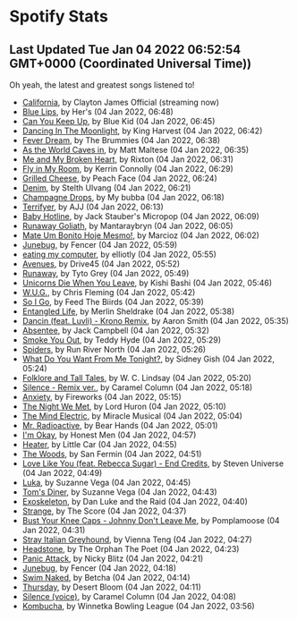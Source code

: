 
# Spotify Stats
## Last Updated Tue Jan 04 2022 06:52:54 GMT+0000 (Coordinated Universal Time))

Oh yeah, the latest and greatest songs listened to!

- [California](https://www.last.fm/music/Clayton+James+Official/_/California), by Clayton James Official (streaming now)
- [Blue Lips](https://www.last.fm/music/Her%27s/_/Blue+Lips), by Her's (04 Jan 2022, 06:48)
- [Can You Keep Up](https://www.last.fm/music/Blue+Kid/_/Can+You+Keep+Up), by Blue Kid (04 Jan 2022, 06:45)
- [Dancing In The Moonlight](https://www.last.fm/music/King+Harvest/_/Dancing+In+The+Moonlight), by King Harvest (04 Jan 2022, 06:42)
- [Fever Dream](https://www.last.fm/music/The+Brummies/_/Fever+Dream), by The Brummies (04 Jan 2022, 06:38)
- [As the World Caves in](https://www.last.fm/music/Matt+Maltese/_/As+the+World+Caves+in), by Matt Maltese (04 Jan 2022, 06:35)
- [Me and My Broken Heart](https://www.last.fm/music/Rixton/_/Me+and+My+Broken+Heart), by Rixton (04 Jan 2022, 06:31)
- [Fly in My Room](https://www.last.fm/music/Kerrin+Connolly/_/Fly+in+My+Room), by Kerrin Connolly (04 Jan 2022, 06:29)
- [Grilled Cheese](https://www.last.fm/music/Peach+Face/_/Grilled+Cheese), by Peach Face (04 Jan 2022, 06:24)
- [Denim](https://www.last.fm/music/Stelth+Ulvang/_/Denim), by Stelth Ulvang (04 Jan 2022, 06:21)
- [Champagne Drops](https://www.last.fm/music/My+bubba/_/Champagne+Drops), by My bubba (04 Jan 2022, 06:18)
- [Terrifyer](https://www.last.fm/music/AJJ/_/Terrifyer), by AJJ (04 Jan 2022, 06:13)
- [Baby Hotline](https://www.last.fm/music/Jack+Stauber%27s+Micropop/_/Baby+Hotline), by Jack Stauber's Micropop (04 Jan 2022, 06:09)
- [Runaway Goliath](https://www.last.fm/music/Mantaraybryn/_/Runaway+Goliath), by Mantaraybryn (04 Jan 2022, 06:05)
- [Mate Um Bonito Hoje Mesmo!](https://www.last.fm/music/Marcioz/_/Mate+Um+Bonito+Hoje+Mesmo!), by Marcioz (04 Jan 2022, 06:02)
- [Junebug](https://www.last.fm/music/Fencer/_/Junebug), by Fencer (04 Jan 2022, 05:59)
- [eating my computer](https://www.last.fm/music/elliotly/_/eating+my+computer), by elliotly (04 Jan 2022, 05:55)
- [Avenues](https://www.last.fm/music/Drive45/_/Avenues), by Drive45 (04 Jan 2022, 05:52)
- [Runaway](https://www.last.fm/music/Tyto+Grey/_/Runaway), by Tyto Grey (04 Jan 2022, 05:49)
- [Unicorns Die When You Leave](https://www.last.fm/music/Kishi+Bashi/_/Unicorns+Die+When+You+Leave), by Kishi Bashi (04 Jan 2022, 05:46)
- [W.U.G.](https://www.last.fm/music/Chris+Fleming/_/W.U.G.), by Chris Fleming (04 Jan 2022, 05:42)
- [So I Go](https://www.last.fm/music/Feed+The+Biirds/_/So+I+Go), by Feed The Biirds (04 Jan 2022, 05:39)
- [Entangled Life](https://www.last.fm/music/Merlin+Sheldrake/_/Entangled+Life), by Merlin Sheldrake (04 Jan 2022, 05:38)
- [Dancin (feat. Luvli) - Krono Remix](https://www.last.fm/music/Aaron+Smith/_/Dancin+(feat.+Luvli)+-+Krono+Remix), by Aaron Smith (04 Jan 2022, 05:35)
- [Absentee](https://www.last.fm/music/Jack+Campbell/_/Absentee), by Jack Campbell (04 Jan 2022, 05:32)
- [Smoke You Out](https://www.last.fm/music/Teddy+Hyde/_/Smoke+You+Out), by Teddy Hyde (04 Jan 2022, 05:29)
- [Spiders](https://www.last.fm/music/Run+River+North/_/Spiders), by Run River North (04 Jan 2022, 05:26)
- [What Do You Want From Me Tonight?](https://www.last.fm/music/Sidney+Gish/_/What+Do+You+Want+From+Me+Tonight%3F), by Sidney Gish (04 Jan 2022, 05:24)
- [Folklore and Tall Tales](https://www.last.fm/music/W.+C.+Lindsay/_/Folklore+and+Tall+Tales), by W. C. Lindsay (04 Jan 2022, 05:20)
- [Silence - Remix ver.](https://www.last.fm/music/Caramel+Column/_/Silence+-+Remix+ver.), by Caramel Column (04 Jan 2022, 05:18)
- [Anxiety](https://www.last.fm/music/Fireworks/_/Anxiety), by Fireworks (04 Jan 2022, 05:15)
- [The Night We Met](https://www.last.fm/music/Lord+Huron/_/The+Night+We+Met), by Lord Huron (04 Jan 2022, 05:10)
- [The Mind Electric](https://www.last.fm/music/Miracle+Musical/_/The+Mind+Electric), by Miracle Musical (04 Jan 2022, 05:04)
- [Mr. Radioactive](https://www.last.fm/music/Bear+Hands/_/Mr.+Radioactive), by Bear Hands (04 Jan 2022, 05:01)
- [I'm Okay](https://www.last.fm/music/Honest+Men/_/I%27m+Okay), by Honest Men (04 Jan 2022, 04:57)
- [Heater](https://www.last.fm/music/Little+Car/_/Heater), by Little Car (04 Jan 2022, 04:55)
- [The Woods](https://www.last.fm/music/San+Fermin/_/The+Woods), by San Fermin (04 Jan 2022, 04:51)
- [Love Like You (feat. Rebecca Sugar) - End Credits](https://www.last.fm/music/Steven+Universe/_/Love+Like+You+(feat.+Rebecca+Sugar)+-+End+Credits), by Steven Universe (04 Jan 2022, 04:49)
- [Luka](https://www.last.fm/music/Suzanne+Vega/_/Luka), by Suzanne Vega (04 Jan 2022, 04:45)
- [Tom's Diner](https://www.last.fm/music/Suzanne+Vega/_/Tom%27s+Diner), by Suzanne Vega (04 Jan 2022, 04:43)
- [Exoskeleton](https://www.last.fm/music/Dan+Luke+and+the+Raid/_/Exoskeleton), by Dan Luke and the Raid (04 Jan 2022, 04:40)
- [Strange](https://www.last.fm/music/The+Score/_/Strange), by The Score (04 Jan 2022, 04:37)
- [Bust Your Knee Caps - Johnny Don't Leave Me](https://www.last.fm/music/Pomplamoose/_/Bust+Your+Knee+Caps+-+Johnny+Don%27t+Leave+Me), by Pomplamoose (04 Jan 2022, 04:31)
- [Stray Italian Greyhound](https://www.last.fm/music/Vienna+Teng/_/Stray+Italian+Greyhound), by Vienna Teng (04 Jan 2022, 04:27)
- [Headstone](https://www.last.fm/music/The+Orphan+The+Poet/_/Headstone), by The Orphan The Poet (04 Jan 2022, 04:23)
- [Panic Attack](https://www.last.fm/music/Nicky+Blitz/_/Panic+Attack), by Nicky Blitz (04 Jan 2022, 04:21)
- [Junebug](https://www.last.fm/music/Fencer/_/Junebug), by Fencer (04 Jan 2022, 04:18)
- [Swim Naked](https://www.last.fm/music/Betcha/_/Swim+Naked), by Betcha (04 Jan 2022, 04:14)
- [Thursday](https://www.last.fm/music/Desert+Bloom/_/Thursday), by Desert Bloom (04 Jan 2022, 04:11)
- [Silence (voice)](https://www.last.fm/music/Caramel+Column/_/Silence+(voice)), by Caramel Column (04 Jan 2022, 04:08)
- [Kombucha](https://www.last.fm/music/Winnetka+Bowling+League/_/Kombucha), by Winnetka Bowling League (04 Jan 2022, 03:56)
